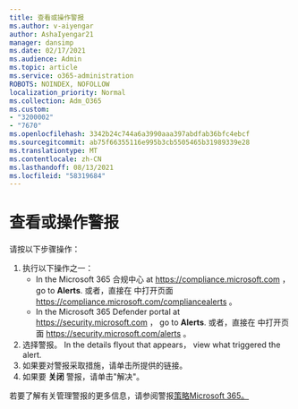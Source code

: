 ```yaml
---
title: 查看或操作警报
ms.author: v-aiyengar
author: AshaIyengar21
manager: dansimp
ms.date: 02/17/2021
ms.audience: Admin
ms.topic: article
ms.service: o365-administration
ROBOTS: NOINDEX, NOFOLLOW
localization_priority: Normal
ms.collection: Adm_O365
ms.custom:
- "3200002"
- "7670"
ms.openlocfilehash: 3342b24c744a6a3990aaa397abdfab36bfc4ebcf
ms.sourcegitcommit: ab75f66355116e995b3cb5505465b31989339e28
ms.translationtype: MT
ms.contentlocale: zh-CN
ms.lasthandoff: 08/13/2021
ms.locfileid: "58319684"
---
```

# <a name="review-or-act-on-an-alert"></a>查看或操作警报

请按以下步骤操作：

1. 执行以下操作之一：
   - In the Microsoft 365 合规中心 at <https://compliance.microsoft.com> ， go to **Alerts**. 或者，直接在 中打开页面 <https://compliance.microsoft.com/compliancealerts> 。
   - In the Microsoft 365 Defender portal at <https://security.microsoft.com> ， go to **Alerts**. 或者，直接在 中打开页面 <https://security.microsoft.com/alerts> 。
2. 选择警报。 In the details flyout that appears， view what triggered the alert.
3. 如果要对警报采取措施，请单击所提供的链接。
4. 如果要 **关闭** 警报，请单击"解决"。

若要了解有关管理警报的更多信息，请参阅警报[策略Microsoft 365。](https://docs.microsoft.com/microsoft-365/compliance/alert-policies)

